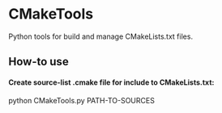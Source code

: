 # CMakeTools
Python tools for build and manage CMakeLists.txt files.

## How-to use
#### Create source-list .cmake file for include to CMakeLists.txt:

  python CMakeTools.py PATH-TO-SOURCES
